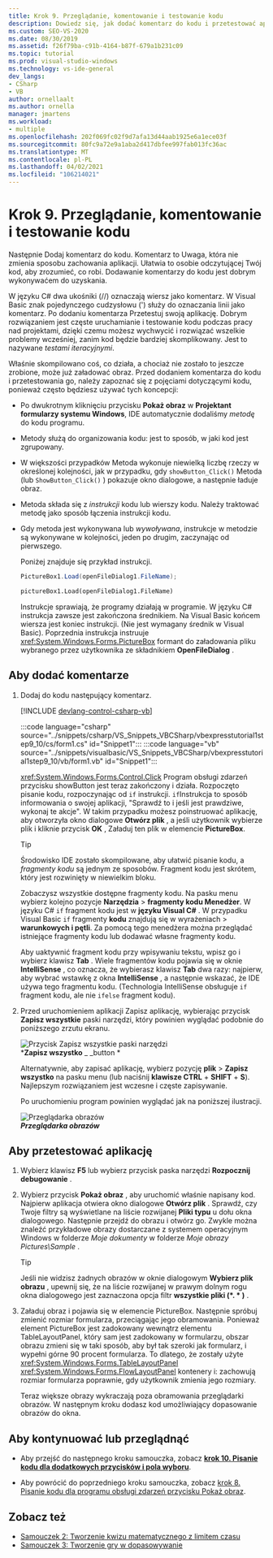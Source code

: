 ```yaml
---
title: Krok 9. Przeglądanie, komentowanie i testowanie kodu
description: Dowiedz się, jak dodać komentarz do kodu i przetestować aplikację.
ms.custom: SEO-VS-2020
ms.date: 08/30/2019
ms.assetid: f26f79ba-c91b-4164-b87f-679a1b231c09
ms.topic: tutorial
ms.prod: visual-studio-windows
ms.technology: vs-ide-general
dev_langs:
- CSharp
- VB
author: ornellaalt
ms.author: ornella
manager: jmartens
ms.workload:
- multiple
ms.openlocfilehash: 202f069fc02f9d7afa13d44aab1925e6a1ece03f
ms.sourcegitcommit: 80fc9a72e9a1aba2d417dbfee997fab013fc36ac
ms.translationtype: MT
ms.contentlocale: pl-PL
ms.lasthandoff: 04/02/2021
ms.locfileid: "106214021"
---
```

# <a name="step-9-review-comment-and-test-your-code"></a>Krok 9. Przeglądanie, komentowanie i testowanie kodu

Następnie Dodaj komentarz do kodu. Komentarz to Uwaga, która nie zmienia sposobu zachowania aplikacji. Ułatwia to osobie odczytującej Twój kod, aby zrozumieć, co robi. Dodawanie komentarzy do kodu jest dobrym wykonywaćem do uzyskania.

W języku C# dwa ukośniki (//) oznaczają wiersz jako komentarz. W Visual Basic znak pojedynczego cudzysłowu (') służy do oznaczania linii jako komentarz. Po dodaniu komentarza Przetestuj swoją aplikację. Dobrym rozwiązaniem jest częste uruchamianie i testowanie kodu podczas pracy nad projektami, dzięki czemu możesz wychwycić i rozwiązać wszelkie problemy wcześniej, zanim kod będzie bardziej skomplikowany. Jest to nazywane *testami iteracyjnymi*.

Właśnie skompilowano coś, co działa, a chociaż nie zostało to jeszcze zrobione, może już załadować obraz. Przed dodaniem komentarza do kodu i przetestowania go, należy zapoznać się z pojęciami dotyczącymi kodu, ponieważ często będziesz używać tych koncepcji:

- Po dwukrotnym kliknięciu przycisku **Pokaż obraz** w **Projektant formularzy systemu Windows**, IDE automatycznie dodaliśmy *metodę* do kodu programu.

- Metody służą do organizowania kodu: jest to sposób, w jaki kod jest zgrupowany.

- W większości przypadków Metoda wykonuje niewielką liczbę rzeczy w określonej kolejności, jak w przypadku, gdy `showButton_Click()` Metoda (lub `ShowButton_Click()` ) pokazuje okno dialogowe, a następnie ładuje obraz.

- Metoda składa się z *instrukcji* kodu lub wierszy kodu. Należy traktować metodę jako sposób łączenia instrukcji kodu.

- Gdy metoda jest wykonywana lub *wywoływana*, instrukcje w metodzie są wykonywane w kolejności, jeden po drugim, zaczynając od pierwszego.

   Poniżej znajduje się przykład instrukcji.

  ```csharp
  PictureBox1.Load(openFileDialog1.FileName);
  ```

  ```vb
  pictureBox1.Load(openFileDialog1.FileName)
  ```

   Instrukcje sprawiają, że programy działają w programie. W języku C# instrukcja zawsze jest zakończona średnikiem. Na Visual Basic końcem wiersza jest koniec instrukcji. (Nie jest wymagany średnik w Visual Basic). Poprzednia instrukcja instruuje <xref:System.Windows.Forms.PictureBox> formant do załadowania pliku wybranego przez użytkownika ze składnikiem **OpenFileDialog** .

## <a name="to-add-comments"></a>Aby dodać komentarze

1. Dodaj do kodu następujący komentarz.

     [!INCLUDE [devlang-control-csharp-vb](./includes/devlang-control-csharp-vb.md)]

     :::code language="csharp" source="../snippets/csharp/VS_Snippets_VBCSharp/vbexpresstutorial1step9_10/cs/form1.cs" id="Snippet1":::
     :::code language="vb" source="../snippets/visualbasic/VS_Snippets_VBCSharp/vbexpresstutorial1step9_10/vb/form1.vb" id="Snippet1":::

     <xref:System.Windows.Forms.Control.Click> Program obsługi zdarzeń przycisku showButton jest teraz zakończony i działa. Rozpoczęto pisanie kodu, rozpoczynając od `if` instrukcji. `if`Instrukcja to sposób informowania o swojej aplikacji, "Sprawdź to i jeśli jest prawdziwe, wykonaj te akcje". W takim przypadku możesz poinstruować aplikację, aby otworzyła okno dialogowe **Otwórz plik** , a jeśli użytkownik wybierze plik i kliknie przycisk **OK** , Załaduj ten plik w elemencie **PictureBox**.

    > [!TIP]
    > Środowisko IDE zostało skompilowane, aby ułatwić pisanie kodu, a *fragmenty kodu* są jednym ze sposobów. Fragment kodu jest skrótem, który jest rozwinięty w niewielkim bloku.
    >
    >  Zobaczysz wszystkie dostępne fragmenty kodu. Na pasku menu wybierz kolejno pozycje **Narzędzia**  >  **fragmenty kodu Menedżer**. W języku C# `if` fragment kodu jest w **języku Visual C#** . W przypadku Visual Basic `if` fragmenty **kodu** znajdują się w wyrażeniach  >  **warunkowych i pętli**. Za pomocą tego menedżera można przeglądać istniejące fragmenty kodu lub dodawać własne fragmenty kodu.
    >
    >  Aby uaktywnić fragment kodu przy wpisywaniu tekstu, wpisz go i wybierz klawisz **Tab** . Wiele fragmentów kodu pojawia się w oknie **IntelliSense** , co oznacza, że wybierasz klawisz **Tab** dwa razy: najpierw, aby wybrać wstawkę z okna **IntelliSense** , a następnie wskazać, że IDE używa tego fragmentu kodu. (Technologia IntelliSense obsługuje `if` fragment kodu, ale nie `ifelse` fragment kodu).

1. Przed uruchomieniem aplikacji Zapisz aplikację, wybierając przycisk **Zapisz wszystkie** paski narzędzi, który powinien wyglądać podobnie do poniższego zrzutu ekranu.

     ![Przycisk Zapisz wszystkie paski narzędzi](../ide/media/express_iconsaveall.png)<br>
***Zapisz wszystko** _ _button *

     Alternatywnie, aby zapisać aplikację, wybierz pozycję **plik**  >  **Zapisz wszystko** na pasku menu (lub naciśnij **klawisze CTRL** + **SHIFT** + **S**). Najlepszym rozwiązaniem jest wczesne i częste zapisywanie.

     Po uruchomieniu program powinien wyglądać jak na poniższej ilustracji.

     ![Przeglądarka obrazów](../ide/media/express_pictureviewerdonerun.png)<br>***Przeglądarka obrazów***

## <a name="to-test-your-app"></a>Aby przetestować aplikację

1. Wybierz klawisz **F5** lub wybierz przycisk paska narzędzi **Rozpocznij debugowanie** .

1. Wybierz przycisk **Pokaż obraz** , aby uruchomić właśnie napisany kod. Najpierw aplikacja otwiera okno dialogowe **Otwórz plik** . Sprawdź, czy Twoje filtry są wyświetlane na liście rozwijanej **Pliki typu** u dołu okna dialogowego. Następnie przejdź do obrazu i otwórz go. Zwykle można znaleźć przykładowe obrazy dostarczane z systemem operacyjnym Windows w folderze *Moje dokumenty* w folderze *Moje obrazy Pictures\Sample* .

    > [!TIP]
    > Jeśli nie widzisz żadnych obrazów w oknie dialogowym **Wybierz plik obrazu** , upewnij się, że na liście rozwijanej w prawym dolnym rogu okna dialogowego jest zaznaczona opcja filtr **wszystkie pliki (*. \* )** .

1. Załaduj obraz i pojawia się w elemencie PictureBox. Następnie spróbuj zmienić rozmiar formularza, przeciągając jego obramowania. Ponieważ element PictureBox jest zadokowany wewnątrz elementu TableLayoutPanel, który sam jest zadokowany w formularzu, obszar obrazu zmieni się w taki sposób, aby był tak szeroki jak formularz, i wypełni górne 90 procent formularza. To dlatego, że zostały użyte <xref:System.Windows.Forms.TableLayoutPanel> <xref:System.Windows.Forms.FlowLayoutPanel> kontenery i: zachowują rozmiar formularza poprawnie, gdy użytkownik zmienia jego rozmiary.

     Teraz większe obrazy wykraczają poza obramowania przeglądarki obrazów. W następnym kroku dodasz kod umożliwiający dopasowanie obrazów do okna.

## <a name="to-continue-or-review"></a>Aby kontynuować lub przeglądnąć

- Aby przejść do następnego kroku samouczka, zobacz **[krok 10. Pisanie kodu dla dodatkowych przycisków i pola wyboru](../ide/step-10-write-code-for-additional-buttons-and-a-check-box.md)**.

- Aby powrócić do poprzedniego kroku samouczka, zobacz [krok 8. Pisanie kodu dla programu obsługi zdarzeń przycisku Pokaż obraz](../ide/step-8-write-code-for-the-show-a-picture-button-event-handler.md).

## <a name="see-also"></a>Zobacz też

* [Samouczek 2: Tworzenie kwizu matematycznego z limitem czasu](tutorial-2-create-a-timed-math-quiz.md)
* [Samouczek 3: Tworzenie gry w dopasowywanie](tutorial-3-create-a-matching-game.md)
